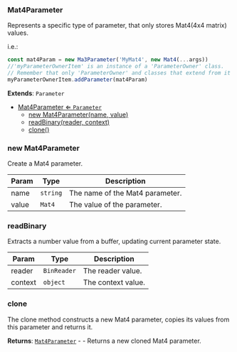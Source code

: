 <a name="Mat4Parameter"></a>

### Mat4Parameter 
Represents a specific type of parameter, that only stores Mat4(4x4 matrix) values.

i.e.:
```javascript
const mat4Param = new Ma3Parameter('MyMat4', new Mat4(...args))
//'myParameterOwnerItem' is an instance of a 'ParameterOwner' class.
// Remember that only 'ParameterOwner' and classes that extend from it can host 'Parameter' objects.
myParameterOwnerItem.addParameter(mat4Param)
```


**Extends**: <code>Parameter</code>  

* [Mat4Parameter ⇐ <code>Parameter</code>](#Mat4Parameter)
    * [new Mat4Parameter(name, value)](#new-Mat4Parameter)
    * [readBinary(reader, context)](#readBinary)
    * [clone()](#clone)

<a name="new_Mat4Parameter_new"></a>

### new Mat4Parameter
Create a Mat4 parameter.


| Param | Type | Description |
| --- | --- | --- |
| name | <code>string</code> | The name of the Mat4 parameter. |
| value | <code>Mat4</code> | The value of the parameter. |

<a name="Mat4Parameter+readBinary"></a>

### readBinary
Extracts a number value from a buffer, updating current parameter state.



| Param | Type | Description |
| --- | --- | --- |
| reader | <code>BinReader</code> | The reader value. |
| context | <code>object</code> | The context value. |

<a name="Mat4Parameter+clone"></a>

### clone
The clone method constructs a new Mat4 parameter,
copies its values from this parameter and returns it.


**Returns**: [<code>Mat4Parameter</code>](#Mat4Parameter) - - Returns a new cloned Mat4 parameter.  
